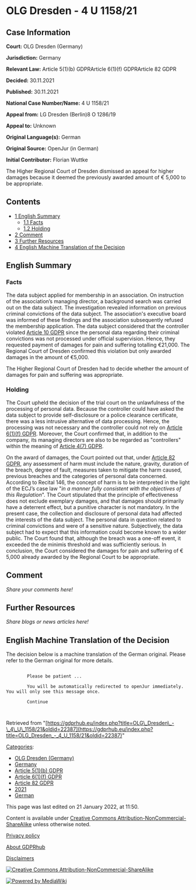 # OLG Dresden - 4 U 1158/21

## Case Information

**Court:** OLG Dresden (Germany)

**Jurisdiction:** Germany

**Relevant Law:** Article 5(1)(b) GDPRArticle 6(1)(f) GDPRArticle 82 GDPR

**Decided:** 30.11.2021

**Published:** 30.11.2021

**National Case Number/Name:** 4 U 1158/21

**Appeal from:** LG Dresden (Berlin)8 O 1286/19

**Appeal to:** Unknown

**Original Language(s):** German

**Original Source:** OpenJur (in German)

**Initial Contributor:** Florian Wuttke

The Higher Regional Court of Dresden dismissed an appeal for higher damages because it deemed the previously awarded amount of € 5,000 to be appropriate.

## Contents

*   [1 English Summary](#English_Summary)
    *   [1.1 Facts](#Facts)
    *   [1.2 Holding](#Holding)
*   [2 Comment](#Comment)
*   [3 Further Resources](#Further_Resources)
*   [4 English Machine Translation of the Decision](#English_Machine_Translation_of_the_Decision)

## English Summary

### Facts

The data subject applied for membership in an association. On instruction of the association’s managing director, a background search was carried out on the data subject. The investigation revealed information on previous criminal convictions of the data subject. The association's executive board was informed of these findings and the association subsequently refused the membership application. The data subject considered that the controller violated [Article 10 GDPR](/index.php?title=Article_10_GDPR "Article 10 GDPR") since the personal data regarding their criminal convictions was not processed under official supervision. Hence, they requested payment of damages for pain and suffering totalling €21,000. The Regional Court of Dresden confirmed this violation but only awarded damages in the amount of €5,000.

The Higher Regional Court of Dresden had to decide whether the amount of damages for pain and suffering was appropriate.

### Holding

The Court upheld the decision of the trial court on the unlawfulness of the processing of personal data. Because the controller could have asked the data subject to provide self-disclosure or a police clearance certificate, there was a less intrusive alternative of data processing. Hence, the processing was not necessary and the controller could not rely on [Article 6(1)(f) GDPR](/index.php?title=Article_6_GDPR#1f "Article 6 GDPR"). Moreover, the Court confirmed that, in addition to the company, its managing directors are also to be regarded as "controllers" within the meaning of [Article 4(7) GDPR](/index.php?title=Article_4_GDPR#7 "Article 4 GDPR").

On the award of damages, the Court pointed out that, under [Article 82 GDPR](/index.php?title=Article_82_GDPR "Article 82 GDPR"), any assessment of harm must include the nature, gravity, duration of the breach, degree of fault, measures taken to mitigate the harm caused, previous breaches and the categories of personal data concerned. According to Recital 146, the concept of harm is to be interpreted in the light of the ECJ’s case law "_in a manner fully consistent with the objectives of this Regulation_". The Court stipulated that the principle of effectiveness does not exclude exemplary damages, and that damages should primarily have a deterrent effect, but a punitive character is not mandatory. In the present case, the collection and disclosure of personal data had affected the interests of the data subject. The personal data in question related to criminal convictions and were of a sensitive nature. Subjectively, the data subject had to expect that this information could become known to a wider public. The Court found that, although the breach was a one-off event, it exceeded the de minimis threshold and was sufficiently serious. In conclusion, the Court considered the damages for pain and suffering of € 5,000 already awarded by the Regional Court to be appropriate.

## Comment

_Share your comments here!_

## Further Resources

_Share blogs or news articles here!_

## English Machine Translation of the Decision

The decision below is a machine translation of the German original. Please refer to the German original for more details.

```

        Please be patient ...
        
        You will be automatically redirected to openJur immediately. You will only see this message once.
        
        Continue
      
    

```

Retrieved from "[https://gdprhub.eu/index.php?title=OLG\_Dresden\_-\_4\_U\_1158/21&oldid=22387](https://gdprhub.eu/index.php?title=OLG_Dresden_-_4_U_1158/21&oldid=22387)"

[Categories](/index.php?title=Special:Categories "Special:Categories"):

*   [OLG Dresden (Germany)](/index.php?title=Category:OLG_Dresden_\(Germany\) "Category:OLG Dresden (Germany)")
*   [Germany](/index.php?title=Category:Germany "Category:Germany")
*   [Article 5(1)(b) GDPR](/index.php?title=Category:Article_5\(1\)\(b\)_GDPR "Category:Article 5(1)(b) GDPR")
*   [Article 6(1)(f) GDPR](/index.php?title=Category:Article_6\(1\)\(f\)_GDPR "Category:Article 6(1)(f) GDPR")
*   [Article 82 GDPR](/index.php?title=Category:Article_82_GDPR "Category:Article 82 GDPR")
*   [2021](/index.php?title=Category:2021 "Category:2021")
*   [German](/index.php?title=Category:German "Category:German")

This page was last edited on 21 January 2022, at 11:50.

Content is available under [Creative Commons Attribution-NonCommercial-ShareAlike](https://creativecommons.org/licenses/by-nc-sa/4.0/) unless otherwise noted.

[Privacy policy](/index.php?title=GDPRhub:Privacy_policy)

[About GDPRhub](/index.php?title=GDPRhub:About)

[Disclaimers](/index.php?title=GDPRhub:General_disclaimer)

[![Creative Commons Attribution-NonCommercial-ShareAlike](/resources/assets/licenses/cc-by-nc-sa.png)](https://creativecommons.org/licenses/by-nc-sa/4.0/)

[![Powered by MediaWiki](/resources/assets/poweredby_mediawiki_88x31.png)](https://www.mediawiki.org/)